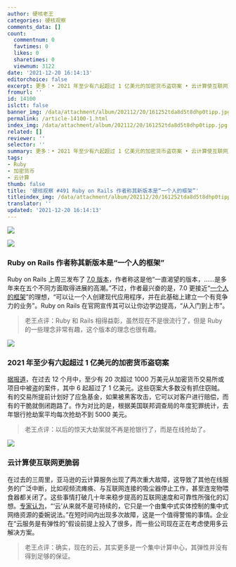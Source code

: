 ```yaml
---
author: 硬核老王
categories: 硬核观察
comments_data: []
count:
  commentnum: 0
  favtimes: 0
  likes: 0
  sharetimes: 0
  viewnum: 3122
date: '2021-12-20 16:14:13'
editorchoice: false
excerpt: 更多：• 2021 年至少有六起超过 1 亿美元的加密货币盗窃案 • 云计算使互联网更脆弱
fromurl: ''
id: 14100
islctt: false
banner_img: /data/attachment/album/202112/20/161252tda8d5t8dhp0tipp.jpg
permalink: /article-14100-1.html
index_img: /data/attachment/album/202112/20/161252tda8d5t8dhp0tipp.jpg
related: []
reviewer: ''
selector: ''
summary: 更多：• 2021 年至少有六起超过 1 亿美元的加密货币盗窃案 • 云计算使互联网更脆弱
tags:
- Ruby
- 加密货币
- 云计算
thumb: false
title: '硬核观察 #491 Ruby on Rails 作者称其新版本是“一个人的框架”'
titleindex_img: /data/attachment/album/202112/20/161252tda8d5t8dhp0tipp.jpg
translator: ''
updated: '2021-12-20 16:14:13'
---
```


![](/data/attachment/album/202112/20/161252tda8d5t8dhp0tipp.jpg)


![](/data/attachment/album/202112/20/161310g4a64ejt4jxktapj.jpg)


### Ruby on Rails 作者称其新版本是“一个人的框架”


Ruby on Rails 上周三发布了 [7.0 版本](https://rubyonrails.org/)，作者称这是他“一直渴望的版本，……是多年来在五个不同方面取得进展的高潮。”不过，作者最兴奋的是，7.0 更接近“[一个人的框架](https://world.hey.com/dhh/the-one-person-framework-711e6318)”的理想，“可以让一个人创建现代应用程序，并在此基础上建立一个有竞争力的业务”。Ruby on Rails 在官网宣传其可以让你边学边提高，“从入门到上市”。



> 
> 老王点评：Ruby 和 Rails 相得益彰，虽然现在不是很流行了，但是 Ruby 的一些理念非常有趣，这个版本的理念也很有趣。
> 
> 
> 


![](/data/attachment/album/202112/20/161325tuzbzoybne1xggnu.jpg)


### 2021 年至少有六起超过 1 亿美元的加密货币盗窃案


[据报道](https://www.nbcnews.com/tech/security/bitcoin-crypto-exchange-hacks-little-anyone-can-do-rcna7870)，在过去 12 个月中，至少有 20 次超过 1000 万美元从加密货币交易所或项目中被盗的案件，其中 6 起超过了 1 亿美元。这些窃案大多数没有抓住窃贼。有的交易所提前计划好了应急基金，如果被黑客攻击，它可以对客户进行赔偿，而有的干脆就倒闭跑路了。作为对比的是，根据美国联邦调查局的年度犯罪统计，去年银行抢劫案平均每次抢劫不到 5000 美元。



> 
> 老王点评：以后的惊天大劫案就不再是抢银行了，而是在线抢劫了。
> 
> 
> 


![](/data/attachment/album/202112/20/161356zh211369ddxx193c.jpg)


### 云计算使互联网更脆弱


在过去的三周里，亚马逊的云计算服务出现了两次重大故障，这导致了其他在线服务的广泛中断，比如视频流瘫痪、与互联网连接的吸尘器停止工作，甚至连宠物喂食器都关闭了。这些事情打破几十年来稳步提高的互联网速度和可靠性所强化的幻想。[专家认为](https://www.nbcnews.com/tech/tech-news/internet-outages-web-concentrations-power-rcna8942)，“‘云’从来就不是可持续的，它只是一个由集中式实体控制的集中式网络资源的委婉说法。”在短时间内出现多次故障，这是一个值得警惕的事情。企业在“云服务是有弹性的”假设前提上投入了很多，而一些公司现在正在考虑使用多云解决方案。



> 
> 老王点评：确实，现在的云，其实更多是一个集中计算中心，其弹性并没有得到足够的保证。
> 
> 
>